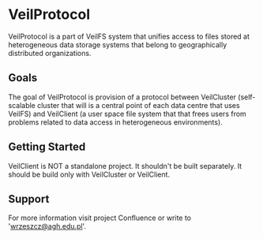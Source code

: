 VeilProtocol
===========

VeilProtocol is a part of VeilFS system that unifies access to files stored at heterogeneous data storage systems that belong to geographically distributed organizations.

Goals
-----

The goal of VeilProtocol is provision of a protocol between VeilCluster (self-scalable cluster that will is a central point of each data centre that uses VeilFS) and VeilClient (a user space file system that that frees users from problems related to data access in heterogeneous environments).

Getting Started
---------------
VeilClient is NOT a standalone project. It shouldn't be built separately. It should be build only with VeilCluster or VeilClient.

Support
-------
For more information visit project Confluence or write to 'wrzeszcz@agh.edu.pl'.

